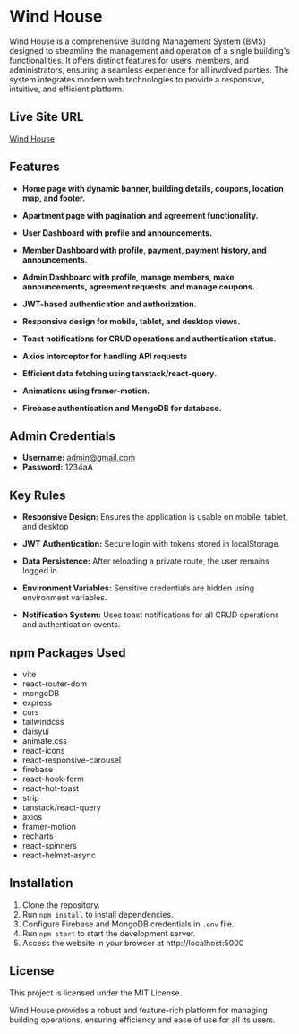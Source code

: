 # Wind House

Wind House is a comprehensive Building Management System (BMS) designed to streamline the management and operation of a single building's functionalities. It offers distinct features for users, members, and administrators, ensuring a seamless experience for all involved parties. The system integrates modern web technologies to provide a responsive, intuitive, and efficient platform.


## Live Site URL

[Wind House](https://windhouse-92e50.web.app/)


## Features

- **Home page with dynamic banner, building details, coupons, location map, and footer.** 

- **Apartment page with pagination and agreement functionality.**

- **User Dashboard with profile and announcements.**

- **Member Dashboard with profile, payment, payment history, and announcements.**

- **Admin Dashboard with profile, manage members, make announcements, agreement requests, and manage coupons.**

- **JWT-based authentication and authorization.**

- **Responsive design for mobile, tablet, and desktop views.**

- **Toast notifications for CRUD operations and authentication status.**

- **Axios interceptor for handling API requests**

- **Efficient data fetching using tanstack/react-query.**

- **Animations using framer-motion.**

- **Firebase authentication and MongoDB for database.**


## Admin Credentials
- **Username:** admin@gmail.com
- **Password:** 1234aA


## Key Rules

- **Responsive Design:** Ensures the application is usable on mobile, tablet, and desktop

- **JWT Authentication:** Secure login with tokens stored in localStorage.

- **Data Persistence:** After reloading a private route, the user remains logged in.

- **Environment Variables:** Sensitive credentials are hidden using environment variables.

- **Notification System:** Uses toast notifications for all CRUD operations and authentication events.


## npm Packages Used

- vite
- react-router-dom
- mongoDB
- express
- cors
- tailwindcss
- daisyui
- animate.css
- react-icons
- react-responsive-carousel
- firebase
- react-hook-form
- react-hot-toast
- strip
- tanstack/react-query
- axios
- framer-motion
- recharts
- react-spinners
- react-helmet-async


## Installation
1. Clone the repository.
2. Run `npm install` to install dependencies.
3. Configure Firebase and MongoDB credentials in `.env` file.
4. Run `npm start` to start the development server.
5. Access the website in your browser at http://localhost:5000


## License
This project is licensed under the MIT License.

Wind House provides a robust and feature-rich platform for managing building operations, ensuring efficiency and ease of use for all its users.